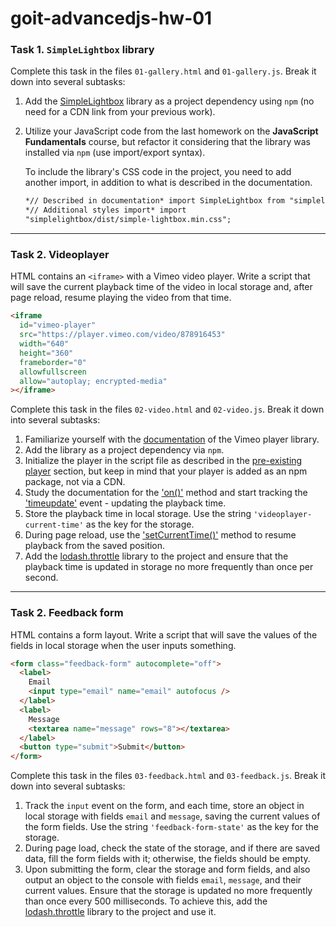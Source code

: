 # goit-advancedjs-hw-01

### Task 1. `SimpleLightbox` library

Complete this task in the files `01-gallery.html` and `01-gallery.js`. Break it
down into several subtasks:

1. Add the [SimpleLightbox](https://simplelightbox.com/) library as a project
   dependency using `npm` (no need for a CDN link from your previous work).
2. Utilize your JavaScript code from the last homework on the **JavaScript
   Fundamentals** course, but refactor it considering that the library was
   installed via `npm` (use import/export syntax).

   To include the library's CSS code in the project, you need to add another
   import, in addition to what is described in the documentation.

   ```html
   *// Described in documentation* import SimpleLightbox from "simplelightbox";
   *// Additional styles import* import
   "simplelightbox/dist/simple-lightbox.min.css";
   ```

---

### Task 2. Videoplayer

HTML contains an `<iframe>` with a Vimeo video player. Write a script that will
save the current playback time of the video in local storage and, after page
reload, resume playing the video from that time.

```html
<iframe
  id="vimeo-player"
  src="https://player.vimeo.com/video/878916453"
  width="640"
  height="360"
  frameborder="0"
  allowfullscreen
  allow="autoplay; encrypted-media"
></iframe>
```

Complete this task in the files `02-video.html` and `02-video.js`. Break it down
into several subtasks:

1. Familiarize yourself with the
   [documentation](https://github.com/vimeo/player.js/#vimeo-player-api) of the
   Vimeo player library.
2. Add the library as a project dependency via `npm`.
3. Initialize the player in the script file as described in the
   [pre-existing player](https://github.com/vimeo/player.js/#pre-existing-player)
   section, but keep in mind that your player is added as an npm package, not
   via a CDN.
4. Study the documentation for the
   ['on()'](https://github.com/vimeo/player.js/#onevent-string-callback-function-void)
   method and start tracking the
   ['timeupdate'](https://github.com/vimeo/player.js/#events) event - updating
   the playback time.
5. Store the playback time in local storage. Use the string
   `'videoplayer-current-time'` as the key for the storage.
6. During page reload, use the
   ['setCurrentTime()'](https://github.com/vimeo/player.js/#setcurrenttimeseconds-number-promisenumber-rangeerrorerror)
   method to resume playback from the saved position.
7. Add the [lodash.throttle](https://www.npmjs.com/package/lodash.throttle)
   library to the project and ensure that the playback time is updated in
   storage no more frequently than once per second.

---

### Task 2. Feedback form

HTML contains a form layout. Write a script that will save the values of the
fields in local storage when the user inputs something.

```html
<form class="feedback-form" autocomplete="off">
  <label>
    Email
    <input type="email" name="email" autofocus />
  </label>
  <label>
    Message
    <textarea name="message" rows="8"></textarea>
  </label>
  <button type="submit">Submit</button>
</form>
```

Complete this task in the files `03-feedback.html` and `03-feedback.js`. Break
it down into several subtasks:

1. Track the `input` event on the form, and each time, store an object in local
   storage with fields `email` and `message`, saving the current values of the
   form fields. Use the string `'feedback-form-state'` as the key for the
   storage.
2. During page load, check the state of the storage, and if there are saved
   data, fill the form fields with it; otherwise, the fields should be empty.
3. Upon submitting the form, clear the storage and form fields, and also output
   an object to the console with fields `email`, `message`, and their current
   values. Ensure that the storage is updated no more frequently than once every
   500 milliseconds. To achieve this, add the
   [lodash.throttle](https://www.npmjs.com/package/lodash.throttle) library to
   the project and use it.
